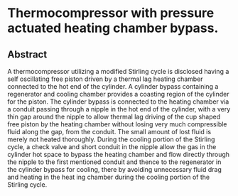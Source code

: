 # Thermocompressor with pressure actuated heating chamber bypass.

## Abstract
A thermocompressor utilizing a modified Stirling cycle is disclosed having a self oscillating free piston driven by a thermal lag heating chamber connected to the hot end of the cylinder. A cylinder bypass containing a regenerator and cooling chamber provides a coasting region of the cylinder for the piston. The cylinder bypass is connected to the heating chamber via a conduit passing through a nipple in the hot end of the cylinder, with a very thin gap around the nipple to allow thermal lag driving of the cup shaped free piston by the heating chamber without losing very much compressible fluid along the gap, from the conduit. The small amount of lost fluid is merely not heated thoroughly. During the cooling portion of the Stirling cycle, a check valve and short conduit in the nipple allow the gas in the cylinder hot space to bypass the heating chamber and flow directly through the nipple to the first mentioned conduit and thence to the regenerator in the cylinder bypass for cooling, there by avoiding unnecessary fluid drag and heating in the heat ing chamber during the cooling portion of the Stirling cycle.